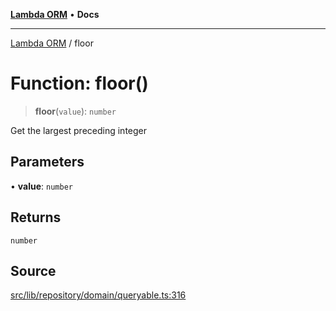 [**Lambda ORM**](../README.md) • **Docs**

***

[Lambda ORM](../README.md) / floor

# Function: floor()

> **floor**(`value`): `number`

Get the largest preceding integer

## Parameters

• **value**: `number`

## Returns

`number`

## Source

[src/lib/repository/domain/queryable.ts:316](https://github.com/lambda-orm/lambdaorm-base/blob/7ab89b6bcd2fea05971e688ab15feca3a500d972/src/lib/repository/domain/queryable.ts#L316)
